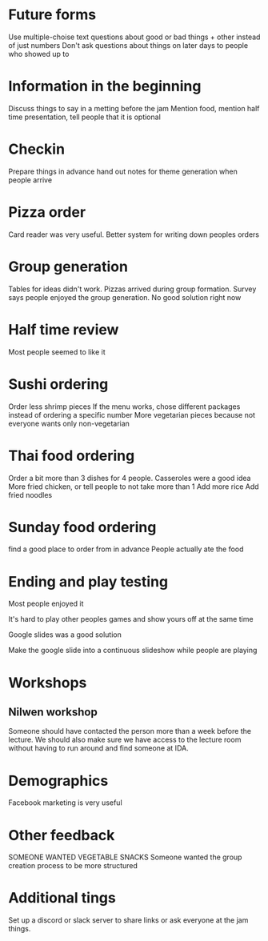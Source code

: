 # Future forms
Use multiple-choise text questions about good or bad things + other instead of just numbers
Don't ask questions about things on later days to people who showed up to  

# Information in the beginning
Discuss things to say in a metting before the jam
Mention food,
mention half time presentation, tell people that it is optional

# Checkin
Prepare things in advance
hand out notes for theme generation when people arrive

# Pizza order
Card reader was very useful. Better system for writing down peoples orders

# Group generation
Tables for ideas didn't work. Pizzas arrived during group formation. Survey says people enjoyed the group generation.
No good solution right now



# Half time review
Most people seemed to like it

# Sushi ordering
Order less shrimp pieces
If the menu works, chose different packages instead of ordering a specific number
More vegetarian pieces because not everyone wants only non-vegetarian

# Thai food ordering
Order a bit more than 3 dishes for 4 people. 
Casseroles were a good idea
More fried chicken, or tell people to not take more than 1
Add more rice
Add fried noodles

# Sunday food ordering
find a good place to order from in advance
People actually ate the food


# Ending and play testing
Most people enjoyed it

It's hard to play other peoples games and show yours off at the same time

Google slides was a good solution

Make the google slide into a continuous slideshow while people are playing


# Workshops
## Nilwen workshop
Someone should have contacted the person more than a week before the lecture.
We should also make sure we have access to the lecture room without having to run around and find someone at IDA.

# Demographics
Facebook marketing is very useful

# Other feedback
SOMEONE WANTED VEGETABLE SNACKS
Someone wanted the group creation process to be more structured

# Additional tings
Set up a discord or slack server to share links or ask everyone at the jam things.

